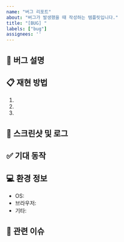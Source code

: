 ```yaml
---
name: "버그 리포트"
about: "버그가 발생했을 때 작성하는 템플릿입니다."
title: "[BUG] "
labels: ["bug"]
assignees: ''
---
```


## 🐞 버그 설명
<!-- 어떤 문제가 발생했는지 명확하게 작성해주세요 -->

## 📋 재현 방법
<!-- 버그를 재현하는 방법을 단계별로 작성해주세요 -->
1. 
2. 
3. 

## 📸 스크린샷 및 로그
<!-- 에러 메시지, 콘솔 로그, 스크린샷 등을 첨부해주세요 -->

## ✅ 기대 동작
<!-- 원래 의도했던 동작이 무엇인지 작성해주세요 -->

## 💻 환경 정보
- OS:
- 브라우저:
- 기타:

## 🔗 관련 이슈
<!-- 관련된 이슈가 있다면 여기에 작성해주세요 -->